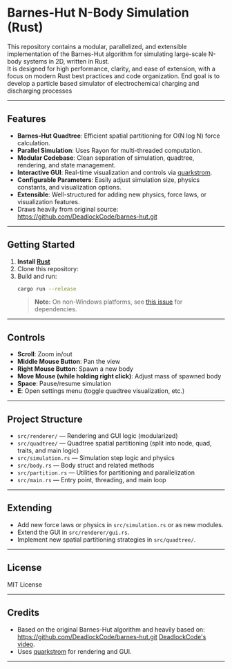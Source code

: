 # Barnes-Hut N-Body Simulation (Rust)

This repository contains a modular, parallelized, and extensible implementation of the Barnes-Hut algorithm for simulating large-scale N-body systems in 2D, written in Rust.  
It is designed for high performance, clarity, and ease of extension, with a focus on modern Rust best practices and code organization.
End goal is to develop a particle based simulator of electrochemical charging and discharging processes

---

## Features

- **Barnes-Hut Quadtree**: Efficient spatial partitioning for O(N log N) force calculation.
- **Parallel Simulation**: Uses Rayon for multi-threaded computation.
- **Modular Codebase**: Clean separation of simulation, quadtree, rendering, and state management.
- **Interactive GUI**: Real-time visualization and controls via [quarkstrom](https://github.com/DeadlockCode/quarkstrom).
- **Configurable Parameters**: Easily adjust simulation size, physics constants, and visualization options.
- **Extensible**: Well-structured for adding new physics, force laws, or visualization features.
- Draws heavily from original source: https://github.com/DeadlockCode/barnes-hut.git

---

## Getting Started

1. **Install [Rust](https://www.rust-lang.org/tools/install)**
2. Clone this repository:
3. Build and run:
   ```sh
   cargo run --release
   ```
   > **Note:** On non-Windows platforms, see [this issue](https://github.com/DeadlockCode/n-body/issues/1) for dependencies.

---

## Controls

- **Scroll**: Zoom in/out
- **Middle Mouse Button**: Pan the view
- **Right Mouse Button**: Spawn a new body
- **Move Mouse (while holding right click)**: Adjust mass of spawned body
- **Space**: Pause/resume simulation
- **E**: Open settings menu (toggle quadtree visualization, etc.)

---

## Project Structure

- `src/renderer/` — Rendering and GUI logic (modularized)
- `src/quadtree/` — Quadtree spatial partitioning (split into node, quad, traits, and main logic)
- `src/simulation.rs` — Simulation step logic and physics
- `src/body.rs` — Body struct and related methods
- `src/partition.rs` — Utilities for partitioning and parallelization
- `src/main.rs` — Entry point, threading, and main loop

---

## Extending

- Add new force laws or physics in `src/simulation.rs` or as new modules.
- Extend the GUI in `src/renderer/gui.rs`.
- Implement new spatial partitioning strategies in `src/quadtree/`.

---

## License

MIT License

---

## Credits

- Based on the original Barnes-Hut algorithm and heavily based on: https://github.com/DeadlockCode/barnes-hut.git [DeadlockCode's video](https://youtu.be/nZHjD3cI-EU).
- Uses [quarkstrom](https://github.com/DeadlockCode/quarkstrom) for rendering and GUI.

---